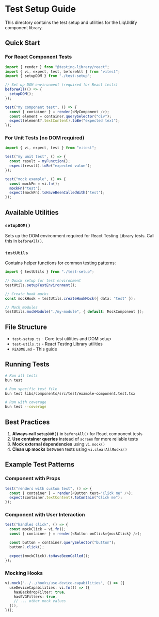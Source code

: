# Test Setup Guide

This directory contains the test setup and utilities for the LiqUIdify component library.

## Quick Start

### For React Component Tests

```typescript
import { render } from "@testing-library/react";
import { vi, expect, test, beforeAll } from "vitest";
import { setupDOM } from "./test-setup";

// Set up DOM environment (required for React tests)
beforeAll(() => {
  setupDOM();
});

test("my component test", () => {
  const { container } = render(<MyComponent />);
  const element = container.querySelector("div");
  expect(element?.textContent).toBe("expected text");
});
```

### For Unit Tests (no DOM required)

```typescript
import { vi, expect, test } from "vitest";

test("my unit test", () => {
  const result = myFunction();
  expect(result).toBe("expected value");
});

test("mock example", () => {
  const mockFn = vi.fn();
  mockFn("test");
  expect(mockFn).toHaveBeenCalledWith("test");
});
```

## Available Utilities

### `setupDOM()`

Sets up the DOM environment required for React Testing Library tests. Call this in `beforeAll()`.

### `testUtils`

Contains helper functions for common testing patterns:

```typescript
import { testUtils } from "./test-setup";

// Quick setup for test environment
testUtils.setupTestEnvironment();

// Create hook mocks
const mockHook = testUtils.createHookMock({ data: "test" });

// Mock modules
testUtils.mockModule("./my-module", { default: MockComponent });
```

## File Structure

- `test-setup.ts` - Core test utilities and DOM setup
- `test-utils.ts` - React Testing Library utilities
- `README.md` - This guide

## Running Tests

```bash
# Run all tests
bun test

# Run specific test file
bun test libs/components/src/test/example-component.test.tsx

# Run with coverage
bun test --coverage
```

## Best Practices

1. **Always call `setupDOM()`** in `beforeAll()` for React component tests
2. **Use container queries** instead of `screen` for more reliable tests
3. **Mock external dependencies** using `vi.mock()`
4. **Clean up mocks** between tests using `vi.clearAllMocks()`

## Example Test Patterns

### Component with Props

```typescript
test("renders with custom text", () => {
  const { container } = render(<Button text="Click me" />);
  expect(container.textContent).toContain("Click me");
});
```

### Component with User Interaction

```typescript
test("handles click", () => {
  const mockClick = vi.fn();
  const { container } = render(<Button onClick={mockClick} />);

  const button = container.querySelector("button");
  button?.click();

  expect(mockClick).toHaveBeenCalled();
});
```

### Mocking Hooks

```typescript
vi.mock("../../hooks/use-device-capabilities", () => ({
  useDeviceCapabilities: vi.fn(() => ({
    hasBackdropFilter: true,
    hasSVGFilters: true,
    // ... other mock values
  })),
}));
```
